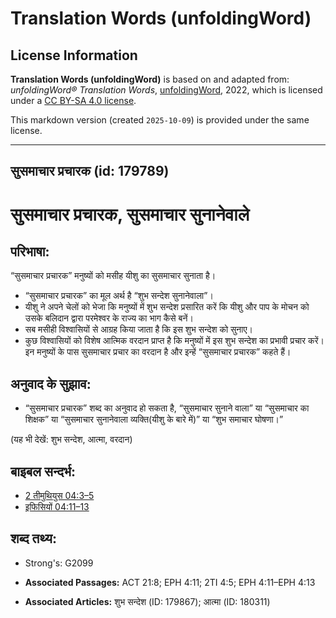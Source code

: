 # Translation Words (unfoldingWord)

## License Information

**Translation Words (unfoldingWord)** is based on and adapted from: _unfoldingWord® Translation Words_, [unfoldingWord](https://unfoldingword.org/utw), 2022, which is licensed under a [CC BY-SA 4.0 license](https://creativecommons.org/licenses/by-sa/4.0/legalcode.en).

This markdown version (created `2025-10-09`) is provided under the same license.



--------------------------------

## सुसमाचार प्रचारक (id: 179789)

सुसमाचार प्रचारक, सुसमाचार सुनानेवाले
=====================================

परिभाषा:
--------

“सुसमाचार प्रचारक” मनुष्यों को मसीह यीशु का सुसमाचार सुनाता है।

* “सुसमाचार प्रचारक” का मूल अर्थ है “शुभ सन्देश सुनानेवाला”।
* यीशु ने अपने चेलों को भेजा कि मनुष्यों में शुभ सन्देश प्रसारित करें कि यीशु और पाप के मोचन को उसके बलिदान द्वारा परमेश्वर के राज्य का भाग कैसे बनें।
* सब मसीही विश्वासियों से आग्रह किया जाता है कि इस शुभ सन्देश को सुनाए।
* कुछ विश्वासियों को विशेष आत्मिक वरदान प्राप्त है कि मनुष्यों में इस शुभ सन्देश का प्रभावी प्रचार करें। इन मनुष्यों के पास सुसमाचार प्रचार का वरदान है और इन्हें “सुसमाचार प्रचारक” कहते हैं।

अनुवाद के सुझाव:
----------------

* “सुसमाचार प्रचारक” शब्द का अनुवाद हो सकता है, “सुसमाचार सुनाने वाला” या “सुसमाचार का शिक्षक” या “सुसमाचार सुनानेवाला व्यक्ति(यीशु के बारे में)” या “शुभ समाचार घोषणा।”

(यह भी देखें: शुभ सन्देश, आत्मा, वरदान)

बाइबल सन्दर्भ:
--------------

* [2 तीमुथियुस 04:3–5](https://ref.ly/2Tim0:0)
* [इफिसियों 04:11–13](https://ref.ly/Eph4:11-Eph4:13)

शब्द तथ्य:
----------

* Strong's: G2099

* **Associated Passages:** ACT 21:8; EPH 4:11; 2TI 4:5; EPH 4:11–EPH 4:13
* **Associated Articles:** शुभ सन्देश (ID: 179867); आत्मा (ID: 180311)


